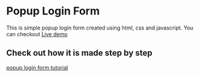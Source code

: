 # Popup Login Form
This is simple popup login form created using html, css and javascript. You can checkout [Live demo](https://popup-login-form.netlify.app/)
## Check out how it is made step by step
[popup login form tutorial](https://youtu.be/d9N0eTWbKWI)
